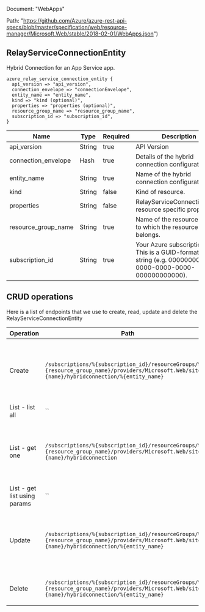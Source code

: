 Document: "WebApps"


Path: "https://github.com/Azure/azure-rest-api-specs/blob/master/specification/web/resource-manager/Microsoft.Web/stable/2018-02-01/WebApps.json")

## RelayServiceConnectionEntity

Hybrid Connection for an App Service app.

```puppet
azure_relay_service_connection_entity {
  api_version => "api_version",
  connection_envelope => "connectionEnvelope",
  entity_name => "entity_name",
  kind => "kind (optional)",
  properties => "properties (optional)",
  resource_group_name => "resource_group_name",
  subscription_id => "subscription_id",
}
```

| Name        | Type           | Required       | Description       |
| ------------- | ------------- | ------------- | ------------- |
|api_version | String | true | API Version |
|connection_envelope | Hash | true | Details of the hybrid connection configuration. |
|entity_name | String | true | Name of the hybrid connection configuration. |
|kind | String | false | Kind of resource. |
|properties | String | false | RelayServiceConnectionEntity resource specific properties |
|resource_group_name | String | true | Name of the resource group to which the resource belongs. |
|subscription_id | String | true | Your Azure subscription ID. This is a GUID-formatted string (e.g. 00000000-0000-0000-0000-000000000000). |



## CRUD operations

Here is a list of endpoints that we use to create, read, update and delete the RelayServiceConnectionEntity

| Operation | Path | Verb | Description | OperationID |
| ------------- | ------------- | ------------- | ------------- | ------------- |
|Create|`/subscriptions/%{subscription_id}/resourceGroups/%{resource_group_name}/providers/Microsoft.Web/sites/%{name}/hybridconnection/%{entity_name}`|Put|Creates a new hybrid connection configuration (PUT), or updates an existing one (PATCH).|WebApps_CreateOrUpdateRelayServiceConnection|
|List - list all|``||||
|List - get one|`/subscriptions/%{subscription_id}/resourceGroups/%{resource_group_name}/providers/Microsoft.Web/sites/%{name}/hybridconnection`|Get|Gets hybrid connections configured for an app (or deployment slot, if specified).|WebApps_ListRelayServiceConnections|
|List - get list using params|``||||
|Update|`/subscriptions/%{subscription_id}/resourceGroups/%{resource_group_name}/providers/Microsoft.Web/sites/%{name}/hybridconnection/%{entity_name}`|Put|Creates a new hybrid connection configuration (PUT), or updates an existing one (PATCH).|WebApps_CreateOrUpdateRelayServiceConnection|
|Delete|`/subscriptions/%{subscription_id}/resourceGroups/%{resource_group_name}/providers/Microsoft.Web/sites/%{name}/hybridconnection/%{entity_name}`|Delete|Deletes a relay service connection by its name.|WebApps_DeleteRelayServiceConnection|
